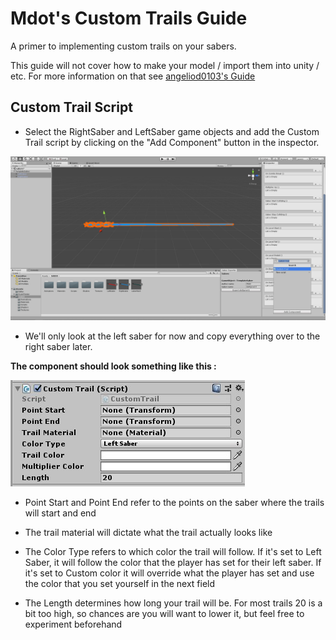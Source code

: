 # Mdot's Custom Trails Guide
A primer to implementing custom trails on your sabers.

This guide will not cover how to make your model / import them into unity / etc. For more information on that see [angeliod0103's Guide](https://bs.assistant.moe/Sabers/)

## Custom Trail Script

- Select the RightSaber and LeftSaber game objects and add the Custom Trail script by clicking on the "Add Component" button in the inspector.

![addingscript](Images/addingscript.jpg)

- We'll only look at the left saber for now and copy everything over to the right saber later.

**The component should look something like this :**

![script](Images/script.jpg)

- Point Start and Point End refer to the points on the saber where the trails will start and end

- The trail material will dictate what the trail actually looks like

- The Color Type refers to which color the trail will follow. If it's set to Left Saber, it will follow the color that the player has set for their left saber. If it's set to Custom color it will override what the player has set and use the color that you set yourself in the next field

- The Length determines how long your trail will be. For most trails 20 is a bit too high, so chances are you will want to lower it, but feel free to experiment beforehand


